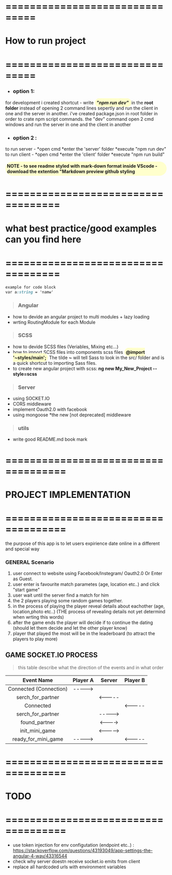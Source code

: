 

# ===============================
# How to run project 
# ===============================

* ### option 1: 
for development i created shortcut - write *<span class="well">"npm run dev" </span>* in the <b> root folder</b>
 instead of opening 2 command lines sepertly and run the client in one and the server in another.
i've created package.json in root folder in order to crate npm script commands.
the "dev" command open 2 cmd windows and run the server in one and the client in another

* ### option 2 :
to run server - *open cmd *enter the 'server' folder *execute "npm run dev" 
to run client - *open cmd *enter the 'client' folder *execute "npm run build" 

<div class="well">NOTE - to see readme styled with mark-down format inside VScode - download the extention "Markdown preview github styling</div>

# ===================================
# what best practice/good examples can you find here 
# ===================================

```scss
example for code block
var a:string = 'namw' 
```


> ### Angular
- how to devide an angular project to multi modules + lazy loading
- wrting RoutingModule for each Module
> ### SCSS
- how to devide SCSS files (Veriables, Mixing etc...)
- how to import SCSS files into components scss files <span class="well"> @import '~styles/main';</span> The tilde <b>~</b> will tell Sass to look in the src/ folder and is a quick shortcut to importing         Sass files.  
- to create new angular project with scss:<b> ng new My_New_Project --style=scss</b>
> ### Server
- using SOCKET.IO
- CORS middleware
- implement Oauth2.0 with facebook
- using mongoose 
  *the new [not deprecated] middleware
> ### utils
- write good README.md book mark
# ====================================
# PROJECT IMPLEMENTATION 
# ====================================

the purpose of this app is to let users expirience date online in a different and special way

### GENERAL Scenario 
1. user connect to website using Facebook/Instegram/ Oauth2.0 Or Enter as Guest.
2. user enter is favourite match parametes (age, location etc..) and click "start game"
3. user wait until the server find a match for him
4. the 2 players playing some random games together.
5. in the process of playing the player reveal details about eachother (age, location,photo etc..) (THE process of revealing details not yet determind when wrting this words)
6. after the game ends the player will decide if to continue the dating (should let them decide and let the other player know)
7. player that played the  most will be in the leaderboard (to attract the players to play more)

## GAME SOCKET.IO PROCESS
> this table describe what the direction of the events and in what order


|Event Name| Player A        | Server           | Player B  |
| :---------: | :-------------:   |:-------------:  | :-----:|
|Connected (Connection)| ----->    | |  |
|serch_for_partner|      |     <----- |   |
|Connected|      |      |<-----   |
|serch_for_partner|      |     -----> |   |
|found_partner||<---->||
|init_mini_game|      |     <-----> |   |
|ready_for_mini_game|----->||<-----|

# ====================================
# TODO 
# ====================================
* use token injection for env configutation (endpoint etc..) : https://stackoverflow.com/questions/43193049/app-settings-the-angular-4-way/43316544
* check why server doestn receive socket.io emits from client
* replace all hardcoded urls with environment variables
<div style="display:none">
player A                            Server                             player B
|-------------CONNECTED-------------->|-------------------------------------|
|<--------serch_for_partner-----------|-------------------------------------|
|-------------------------------------|<------------CONNECTED---------------|
|-------------------------------------|--------serch_for_partner----------->|
|<----------------------FOUND_PARTNER-|FOUND_PARTNER----------------------->|
|-------------------------------------|-------------------------------------|
|-------------------------------------|-------------------------------------|
|-------------------------------------|-------------------------------------|
|-------------------------------------|-------------------------------------|
|-------------------------------------|-------------------------------------|
</div>

<style>
.well{
  border-radius: 30px  30px;
  padding:5px;
  background:#ffffcc;
  font-weight:bold;
  margin:0px 0px 
}
</style>
